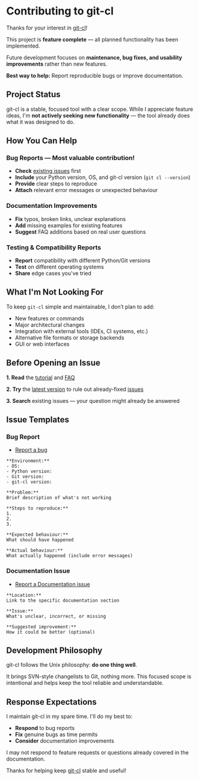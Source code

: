 # Contributing to git-cl

Thanks for your interest in [git-cl](https://github.com/BHFock/git-cl)! 

This project is **feature complete** — all planned functionality has been implemented.

Future development focuses on **maintenance, bug fixes, and usability improvements** rather than new features.

**Best way to help:** Report reproducible bugs or improve documentation.

## Project Status

git-cl is a stable, focused tool with a clear scope. While I appreciate feature ideas, I'm **not actively seeking new functionality** — the tool already does what it was designed to do.

## How You Can Help

### Bug Reports — Most valuable contribution!

- **Check** [existing issues](https://github.com/BHFock/git-cl/issues) first
- **Include** your Python version, OS, and git-cl version (`git cl --version`)
- **Provide** clear steps to reproduce
- **Attach** relevant error messages or unexpected behaviour

### Documentation Improvements

- **Fix** typos, broken links, unclear explanations
- **Add** missing examples for existing features
- **Suggest** FAQ additions based on real user questions

### Testing & Compatibility Reports

- **Report** compatibility with different Python/Git versions
- **Test** on different operating systems
- **Share** edge cases you've tried

## What I'm Not Looking For

To keep `git-cl` simple and maintainable, I don’t plan to add:

- New features or commands
- Major architectural changes
- Integration with external tools (IDEs, CI systems, etc.)
- Alternative file formats or storage backends
- GUI or web interfaces

## Before Opening an Issue

**1. Read** the [tutorial](docs/tutorial.md) and [FAQ](docs/tutorial.md#5-faq--common-pitfalls)

**2. Try** the [latest version](https://raw.githubusercontent.com/BHFock/git-cl/main/git-cl) to rule out already-fixed [issues](https://github.com/BHFock/git-cl/issues)

**3. Search** existing issues — your question might already be answered

## Issue Templates

### Bug Report

- [Report a bug](https://github.com/BHFock/git-cl/issues/new?template=bug_report.md)

```
**Environment:**
- OS: 
- Python version: 
- Git version:
- git-cl version:

**Problem:**
Brief description of what's not working

**Steps to reproduce:**
1. 
2. 
3. 

**Expected behaviour:**
What should have happened

**Actual behaviour:**
What actually happened (include error messages)
```

### Documentation Issue

- [Report a Documentation issue](https://github.com/BHFock/git-cl/issues/new?template=documentation-issue.md)

```
**Location:** 
Link to the specific documentation section

**Issue:** 
What's unclear, incorrect, or missing

**Suggested improvement:** 
How it could be better (optional)
```

## Development Philosophy

git-cl follows the Unix philosophy: **do one thing well**. 

It brings SVN-style changelists to Git, nothing more. This focused scope is intentional and helps keep the tool reliable and understandable.

## Response Expectations

I maintain git-cl in my spare time. I'll do my best to:

- **Respond** to bug reports
- **Fix** genuine bugs as time permits
- **Consider** documentation improvements

I may not respond to feature requests or questions already covered in the documentation.

Thanks for helping keep [git-cl](https://github.com/BHFock/git-cl) stable and useful!
